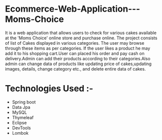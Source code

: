 # Ecommerce-Web-Application---Moms-Choice

It is a web application that allows users to check for various cakes available at the 'Moms Choice' online store and
purchase online. The project consists of list of Cakes displayed in various categories. The user may browse through
these items as per categories. If the user likes a product he may add it to his shopping cart.User can placed his order
and pay cash on delivery.Admin can add their products according to their categories.Also admin can change data of products
like updating price of cakes,updating images, details, change category etc., and delete entire data of cakes.

# Technologies Used :-
* Spring boot
* Data Jpa
* MySQL
* Thymeleaf
* Eclipse
* DevTools
* Lombok
